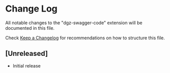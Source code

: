 # Change Log

All notable changes to the "dgz-swagger-code" extension will be documented in this file.

Check [Keep a Changelog](http://keepachangelog.com/) for recommendations on how to structure this file.

## [Unreleased]

- Initial release